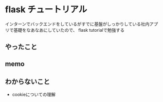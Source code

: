 # flask チュートリアル

インターンでバックエンドをしているがすでに基盤がしっかりしている社内アプリで基礎をなあなあにしていたので、
flask tutorialで勉強する

## やったこと


## memo


## わからないこと
- cookieについての理解